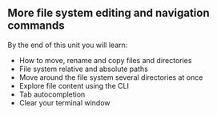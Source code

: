 ## More file system editing and navigation commands

By the end of this unit you will learn:

- How to move, rename and copy files and directories
- File system relative and absolute paths
- Move around the file system several directories at once
- Explore file content using the CLI
- Tab autocompletion
- Clear your terminal window


